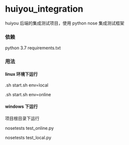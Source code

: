 # huiyou_integration
huiyou 后端的集成测试项目，使用 python nose 集成测试框架

### 依赖
python 3.7
requirements.txt

### 用法
#### linux 环境下运行

.sh start.sh env=local

.sh start.sh env=online

#### windows 下运行

项目根目录下运行

nosetests test_online.py

nosetests test_local.py



